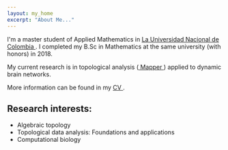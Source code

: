 ```yaml
---
layout: my_home
excerpt: "About Me..."
---
```


<p>I'm a master student of Applied Mathematics in <a href="https://unal.edu.co/" target=_blank > La Universidad Nacional de Colombia </a>. I completed my B.Sc in Mathematics at the same university (with honors) in 2018.</p> 

<p> My current research is in topological analysis (<a href="https://diglib.eg.org/handle/10.2312/SPBG.SPBG07.091-100" target=_blank > Mapper </a>) applied to dynamic brain networks. </p>

More information can be found in my <a href="./CV_Astrid_Olave.pdf" target=_blank> CV </a>. 

<h2> Research interests: </h2>

<ul>
<li> Algebraic topology 
<li> Topological data analysis:
Foundations and applications 
<li> Computational biology 



